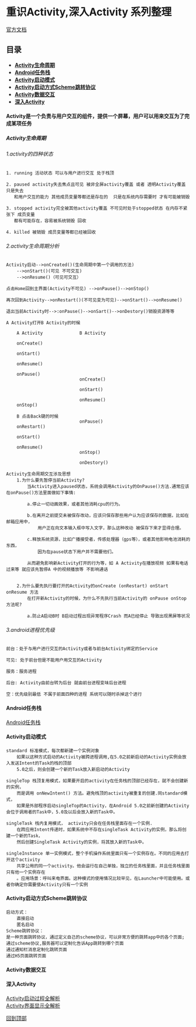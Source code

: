 # 重识Activity,深入Activity 系列整理    
[官方文档](https://developer.android.google.cn/guide/components/activities.html)
## 目录
* [**Activity生命周期**](#Activity生命周期)
* [**Android任务栈**](#android任务栈)
* [**Activity启动模式**](#activity启动模式)
* [**Activity启动方式Scheme跳转协议**](#activity启动方式scheme跳转协议)
* [**Activity数据交互**](#activity数据交互)
* [**深入Activity**](#深入activity)

#### Activity是一个负责与用户交互的组件，提供一个屏幕，用户可以用来交互为了完成某项任务	
##### Activity生命周期
  
###### 1.activity的四种状态    
	1. running 活动状态 可以与用户进行交互 处于栈顶
		
	2. paused activity失去焦点且可见 被非全屏activity覆盖 或者 透明Activity覆盖 只是失去
	   和用户交互的能力 其他成员变量等都还是存在的  只是在系统内存需要时 才有可能被销毁
		
	3. stopped activity完全被其他activity覆盖 不可见时处于stopped状态 在内存不紧张下 成员变量
	   都有可能存在，容易被系统销毁 回收
		
	4. killed 被销毁 成员变量等都已经被回收
		
###### 2.activity生命周期分析   
	Activity启动-->onCreated()(生命周期中第一个调用的方法)
		-->onStart()(可见 不可交互)
		-->onResume()（可见可交互）
					
	点击Home回到主界面(Activity不可见) -->onPause()-->onStop()
		
	再次回到Activity-->onRestart()(不可见变为可见)-->onStart()-->onResume()
		
	退出当前Activity时-->:onPause()-->onSart()-->onDestory()销毁资源等等
	
	A Activity打开B Activity的时候
	
        A Activity              B Activity
        
        onCreate()
        
        onStart()
        
        onResume()
        
        onPause()               
                                onCreate()
                                
                                onStart()
                                
                                onResume()
        onStop()
        
        B 点击Back键的时候
                                onPause()
        onRestart()
        
        onStart()
        
        onResume()
                                onStop()
                                
                                onDestory()
                                
    Activity生命周期交互涉及思想
        1.为什么要先暂停当前Activity?
            当Activity进入paused状态，系统会调用Activity的OnPause()方法.通常应该在onPause()方法里面做如下事情:
            
            a.停止一切动画效果，或者其他消耗cpu的行为。
            
            b.在离开之前提交未被保存改动，应该只保存那些用户认为应该保存的数据，比如在邮箱应用中，
                用户正在向文本输入框中写入文字，那么这种改动 被保存下来才显得合理。
                
            c.释放系统资源，比如广播接受者，传感处理器（gps等），或者其他影响电池消耗的东西，
                因为在pause状态下用户并不需要他们。
                
            从而避免影响新Activity打开的行为等，如 A Activity在播放视频 如果有电话过来等 就应该先暂停A 中的视频播放等 不影响通话
            
            
        2.为什么要先执行要打开的Activity的onCreate (onRestart) onStart onResume 方法 
            在打开新Activity的时候，为什么不先执行当前Activity的 onPause onStop 方法呢?
            
            a.防止A启动B时 B启动过程出现异常程序Crash 而A已经停止 导致出现黑屏等状况
	
###### 3.android进程优先级 
    前台：处于与用户进行交互的Activity或者与前台Activity绑定的Service
    
    可见: 处于前台但是不能用户用交互的Activity
    
    服务：服务进程
    
    后台: Activity由前台转为后台 就由前台进程变味后台进程
    
    空：优先级别最低 不属于前面四种的进程 系统可以随时杀掉这个进行


    
#### Android任务栈
[Android任务栈](https://developer.android.google.cn/guide/components/tasks-and-back-stack.html)
#### Activity启动模式
	standard 标准模式，每次都新建一个实例对象
	    如果以这种方式启动的Activity被跨进程调用,在5.0之前新启动的Activity实例会放入发送Intent的Task的栈的顶部
	    5.0之后，则会创建一个新的Task放入新启动的Activity
	
    singleTop 栈顶复用模式，如果要开启的activity在任务栈的顶部已经存在，就不会创建新的实例，
        而是调用 onNewIntent() 方法。避免栈顶的activity被重复的创建.同standard模式，
        如果是外部程序启动singleTop的Activity，在Android 5.0之前新创建的Activity会位于调用者的Task中，5.0及以后会放入新的Task中。
    
    singleTask 栈内复用模式， activity只会在任务栈里面存在一个实例.
        在跨应用Intent传递时，如果系统中不存在singleTask Activity的实例，那么将创建一个新的Task，
        然后创建SingleTask Activity的实例，将其放入新的Task中。
    
    singleInstance 单一实例模式，整个手机操作系统里面只有一个实例存在。不同的应用去打开这个activity 
        共享公用的同一个activity。他会运行在自己单独，独立的任务栈里面，并且任务栈里面只有他一个实例存在
        。应用场景：呼叫来电界面。这种模式的使用情况比较罕见，在Launcher中可能使用。或者你确定你需要使Activity只有一个实例
	
#### Activity启动方式Scheme跳转协议
    启动方式：
        直接启动
        匿名启动
    Scheme跳转协议：
	是一种页面跳转协议，通过定义自己的scheme协议，可以非常方便的跳转app中的各个页面;
	通过scheme协议,服务器可以定制化告诉App跳转到哪个页面
	通过通知栏消息定制化跳转页面
	通过H5页面跳转页面
	
#### Activity数据交互
#### 深入Activity
[Activity启动过程全解析](http://blog.csdn.net/zhaokaiqiang1992/article/details/49428287)   
[Activity界面显示全解析](http://blog.csdn.net/zhaokaiqiang1992/article/details/49428287)


[回到顶部](#目录)
